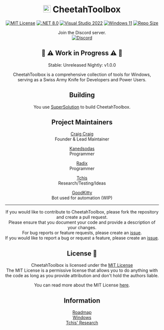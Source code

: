 ﻿<div align=center>
 
# <a href="http://github.com/CraigCraig"><img src="favicon.ico" width=24 height=24 /><a/> CheetahToolbox

[![MIT License](https://img.shields.io/github/license/CraigCraig/CheetahToolbox?style=flat-square)](https://pickalicense.com/licenses/mit/)
[![.NET 8.0](https://img.shields.io/badge/.NET-8.0-512BD4?style=flat-square&logo=.net)](https://dotnet.microsoft.com/download/dotnet/8.0)
[![Visual Studio 2022](https://img.shields.io/badge/Visual%20Studio-2022-5C2D91?style=flat-square&logo=visual-studio)](https://visualstudio.microsoft.com/vs/preview/)
[![Windows 11](https://img.shields.io/badge/Windows-11-0078D6?style=flat-square&logo=windows)](https://www.microsoft.com/en-us/windows/windows-11)
[![Repo Size](https://img.shields.io/github/repo-size/CraigCraig/CheetahToolbox?style=flat-square)](http://github.com/CraigCraig/CheetahToolbox)

Join the Discord server.<br>
[![Discord](https://img.shields.io/discord/1191111275749572658?style=flat-square&logo=discord)](https://discord.gg/cvfjHKE5Ee)

## 👷 ⚠️ Work in Progress ⚠️ 👷

Stable: Unreleased
Nightly: v1.0.0

CheetahToolbox is a comprehensive collection of tools for Windows, serving as a Swiss Army Knife for Developers and Power Users.<br>

## Building

You use [SuperSolution](https://github.com/CraigCraig/SuperSolution) to build CheetahToolbox.<br>

## Project Maintainers

[Craig Craig](https://github.com/CraigCraig)<br>
Founder & Lead Maintainer

[Kanedsodas](https://github.com/Kanedsodas)<br>
Programmer

[Radix](https://github.com/RADIXTheProto)<br>
Programmer

[Tchis](https://github.com/Tchisz)<br>
Research/Testing/Ideas

[GoodKitty](https://github.com/GoodKittyBot)<br>
Bot used for automation (WIP)

---

If you would like to contribute to CheetahToolbox, please fork the repository and create a pull request.<br>
Please ensure that you document your code and provide a description of your changes.<br>
For bug reports or feature requests, please create an [issue](https://github.com/CraigCraig/CheetahToolbox/issues/new).<br>
If you would like to report a bug or request a feature, please create an [issue](https://github.com/CraigCraig/CheetahToolbox/issues/new).<br>
## License :book:
CheetahToolbox is licensed under the [MIT License](LICENSE.md)<br>
The MIT License is a permissive license that allows you to do anything with the code as long as you provide attribution and don't hold the authors liable.<br>

You can read more about the MIT License [here](https://choosealicense.com/licenses/mit/).

## Information

[Roadmap](https://github.com/CraigCraig/CheetahToolbox/blob/main/Information/Roadmap.md)<br>
[Windows](https://github.com/CraigCraig/CheetahToolbox/blob/main/Information/Windows.md)<br>
[Tchis' Research](https://github.com/CraigCraig/CheetahToolbox/blob/main/Information/Tchis-Research.md)

</div>
